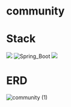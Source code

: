 # community

# Stack
<div>
	<img src="https://img.shields.io/badge/Java-007396?style=flat&logo=Java&logoColor=white" />
	<img alt="Spring_Boot"src="https://img.shields.io/badge/Spring_Boot-6DB33F.svg?&amp;style=for-the-badge&amp;logo=Spring-Boot&amp;logoColor=white" style="max-width: 100%;">
	<img src="https://img.shields.io/badge/CSS3-1572B6?style=flat&logo=CSS3&logoColor=white" />
</div>

# ERD
![community (1)](https://user-images.githubusercontent.com/114653884/222240493-a6a6a5a0-4fd8-438f-a1e4-cbcf60285681.png)
